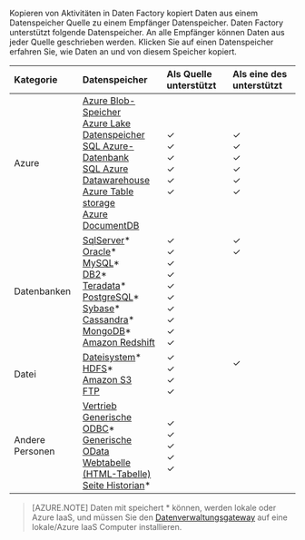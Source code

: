 Kopieren von Aktivitäten in Daten Factory kopiert Daten aus einem Datenspeicher Quelle zu einem Empfänger Datenspeicher. Daten Factory unterstützt folgende Datenspeicher. An alle Empfänger können Daten aus jeder Quelle geschrieben werden. Klicken Sie auf einen Datenspeicher erfahren Sie, wie Daten an und von diesem Speicher kopiert.

Kategorie | Datenspeicher | Als Quelle unterstützt | Als eine des unterstützt
:------- | :--------- | :------------------ | :-----------------
Azure | [Azure Blob-Speicher](../articles/data-factory/data-factory-azure-blob-connector.md) <br/> [Azure Lake Datenspeicher](../articles/data-factory/data-factory-azure-datalake-connector.md) <br/> [SQL Azure-Datenbank](../articles/data-factory/data-factory-azure-sql-connector.md) <br/> [SQL Azure Datawarehouse](../articles/data-factory/data-factory-azure-sql-data-warehouse-connector.md) <br/> [Azure Table storage](../articles/data-factory/data-factory-azure-table-connector.md) <br/> [Azure DocumentDB](../articles/data-factory/data-factory-azure-documentdb-connector.md) <br/> | ✓ <br/> ✓ <br/> ✓ <br/> ✓ <br/> ✓ <br/> ✓ | ✓ <br/> ✓ <br/> ✓ <br/> ✓ <br/> ✓ <br/> ✓
Datenbanken | [SqlServer](../articles/data-factory/data-factory-sqlserver-connector.md)\* <br/> [Oracle](../articles/data-factory/data-factory-onprem-oracle-connector.md)\* <br/> [MySQL](../articles/data-factory/data-factory-onprem-mysql-connector.md)\* <br/> [DB2](../articles/data-factory/data-factory-onprem-db2-connector.md)\* <br/> [Teradata](../articles/data-factory/data-factory-onprem-teradata-connector.md)\* <br/> [PostgreSQL](../articles/data-factory/data-factory-onprem-postgresql-connector.md)\* <br/> [Sybase](../articles/data-factory/data-factory-onprem-sybase-connector.md)\* <br/>[Cassandra](../articles/data-factory/data-factory-onprem-cassandra-connector.md)\* <br/>[MongoDB](../articles/data-factory/data-factory-on-premises-mongodb-connector.md)\*<br/>[Amazon Redshift](../articles/data-factory/data-factory-amazon-redshift-connector.md) | ✓ <br/> ✓ <br/> ✓ <br/> ✓ <br/> ✓ <br/> ✓<br/> ✓ <br/> ✓ <br/> ✓ <br/> ✓ | ✓ <br/> ✓ <br/> &nbsp; <br/> &nbsp; <br/> &nbsp; <br/> &nbsp;<br/> &nbsp;<br/> &nbsp;<br/> &nbsp; <br/>&nbsp;
Datei | [Dateisystem](../articles/data-factory/data-factory-onprem-file-system-connector.md)\* <br/> [HDFS](../articles/data-factory/data-factory-hdfs-connector.md)\* <br/> [Amazon S3](../articles/data-factory/data-factory-amazon-simple-storage-service-connector.md) <br/> [FTP](../articles/data-factory/data-factory-ftp-connector.md)| ✓ <br/> ✓ <br/> ✓ <br/> ✓ | ✓ <br/> &nbsp;<br/>&nbsp;
Andere Personen | [Vertrieb](../articles/data-factory/data-factory-salesforce-connector.md)<br/> [Generische ODBC](../articles/data-factory/data-factory-odbc-connector.md)\* <br/> [Generische OData](../articles/data-factory/data-factory-odata-connector.md) <br/> [Webtabelle (HTML-Tabelle)](../articles/data-factory/data-factory-web-table-connector.md) <br/> [Seite Historian](../articles/data-factory/data-factory-odbc-connector.md#ge-historian-store)* | ✓ <br/> ✓ <br/> ✓ <br/> ✓ <br/> ✓  | &nbsp; <br/> &nbsp; <br/> &nbsp; <br/> &nbsp;<br/> &nbsp;<br/> &nbsp;

> [AZURE.NOTE] Daten mit speichert * können, werden lokale oder Azure IaaS, und müssen Sie den [Datenverwaltungsgateway](../articles/data-factory/data-factory-data-management-gateway.md) auf eine lokale/Azure IaaS Computer installieren.


